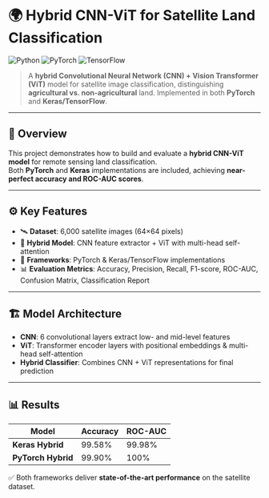 # 🌍 Hybrid CNN-ViT for Satellite Land Classification  
![Python](https://img.shields.io/badge/python-3.1a-blue.svg) ![PyTorch](https://img.shields.io/badge/PyTorch-Framework-red.svg) ![TensorFlow](https://img.shields.io/badge/TensorFlow-Keras-orange.svg)  

> A **hybrid Convolutional Neural Network (CNN) + Vision Transformer (ViT)** model for satellite image classification, distinguishing **agricultural vs. non-agricultural** land. Implemented in both **PyTorch** and **Keras/TensorFlow**.  

---

## 📌 Overview  
This project demonstrates how to build and evaluate a **hybrid CNN-ViT model** for remote sensing land classification.  
Both **PyTorch** and **Keras** implementations are included, achieving **near-perfect accuracy and ROC-AUC scores**.  

---

## ⚙️ Key Features  
- 🛰️ **Dataset**: 6,000 satellite images (64×64 pixels)  
- 🧩 **Hybrid Model**: CNN feature extractor + ViT with multi-head self-attention  
- 🔧 **Frameworks**: PyTorch & Keras/TensorFlow implementations  
- 📊 **Evaluation Metrics**: Accuracy, Precision, Recall, F1-score, ROC-AUC, Confusion Matrix, Classification Report  

---

## 🏗️ Model Architecture  
- **CNN**: 6 convolutional layers extract low- and mid-level features  
- **ViT**: Transformer encoder layers with positional embeddings & multi-head self-attention  
- **Hybrid Classifier**: Combines CNN + ViT representations for final prediction  

---

## 📊 Results  

| Model          | Accuracy | ROC-AUC |
|----------------|----------|---------|
| **Keras Hybrid**   | 99.58%   | 99.98%  |
| **PyTorch Hybrid** | 99.90%   | 100%    |

✅ Both frameworks deliver **state-of-the-art performance** on the satellite dataset.  


